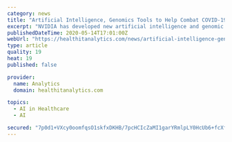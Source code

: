 ```yaml
---
category: news
title: "Artificial Intelligence, Genomics Tools to Help Combat COVID-19"
excerpt: "NVIDIA has developed new artificial intelligence and genomic sequencing capabilities to help researchers track and treat COVID-19."
publishedDateTime: 2020-05-14T17:01:00Z
webUrl: "https://healthitanalytics.com/news/artificial-intelligence-genomics-tools-to-help-combat-covid-19"
type: article
quality: 19
heat: 19
published: false

provider:
  name: Analytics
  domain: healthitanalytics.com

topics:
  - AI in Healthcare
  - AI

secured: "7p0d1+VXcy0oomfqsO1skfxDKHB/7pcHCIcZaMI1garYRmlpLY0HcUb6+fcXfBt/7tBuY0LvItC4SxtOiddLyaCxVnKgtgEj03aYREsBFUuhqNOYfOonDi2gHheQAMENI92ZAUIjvGkiufEWqbQD2PAcqN4pylb/qHvMbD/lPY7/P1qH/HsZMUbttMu9qXFD/yjy4pfBhanFGOWi3uK3ENTCrlvqIBuunwnU0H5iwmwB17S8MSjRmCW/BGZLpY3D0M0AV9H4dQNd2Waiwneb2yp9Rl0p4qmF/pfwbcVzekTHsu5TQ+njPizHEV086tunUYohn6lUGetm+65ZbZmvptSHBf5mLkOTl7fne3irqb+CD/G78u2clMq9suCJ2JxwSBJjT9NeQG5wdB2/uClzBQsg84jNnbH3wJUvgnezYjYsux3XvBir5V++BDaUgeiSCqY5DRj0jVkb5tvipLechHrbEIxJpafg8/ntRoViZeo=;PzeZ89DYBD5oOtClJdWThQ=="
---
```



